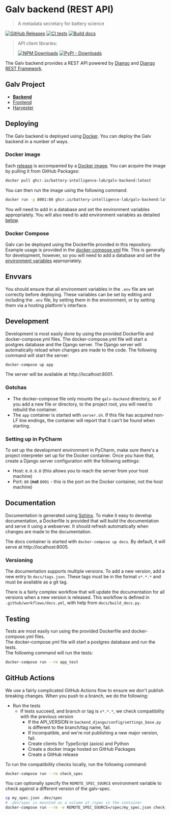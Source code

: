 # Galv backend (REST API)
> A metadata secretary for battery science

[![GitHub Releases](https://img.shields.io/github/v/release/galv-team/galv-backend)](https://github.com/galv-team/galv-backend/releases/latest)
[![CI tests](https://github.com/galv-team/galv-backend/actions/workflows/test.yml/badge.svg)](https://github.com/galv-team/galv-backend/actions/workflows/test.yml)
[![Build docs](https://github.com/galv-team/galv-backend/actions/workflows/docs.yml/badge.svg)](https://github.com/galv-team/galv-backend/actions/workflows/docs.yml)

> API client libraries:
> 
> [![NPM Downloads](https://img.shields.io/npm/dm/%40battery-intelligence-lab%2Fgalv)](https://www.npmjs.com/package/@battery-intelligence-lab/galv)
> [![PyPI - Downloads](https://img.shields.io/pypi/dm/galv)](https://pypi.org/project/galv/)


The Galv backend provides a REST API powered by [Django](https://www.djangoproject.com/) and [Django REST Framework](https://www.django-rest-framework.org/).

## Galv Project
- [**Backend**](https://github.com/galv-team/galv-backend)
- [Frontend](https://github.com/galv-team/galv-frontend)
- [Harvester](https://github.com/galv-team/galv-harvester)

## Deploying

The Galv backend is deployed using [Docker](https://www.docker.com/).
You can deploy the Galv backend in a number of ways.

### Docker image

Each [release](/galv-team/galv-backend/releases) is accompanied by a [Docker image](/galv-team/packages?repo_name=galv-backend).
You can acquire the image by pulling it from GitHub Packages:

```bash
docker pull ghcr.io/battery-intelligence-lab/galv-backend:latest
```

You can then run the image using the following command:

```bash
docker run -p 8001:80 ghcr.io/battery-intelligence-lab/galv-backend:latest
```

You will need to add in a database and set the environment variables appropriately.
You will also need to add environment variables as detailed [below](#Envvars).

### Docker Compose

Galv can be deployed using the Dockerfile provided in this repository.
Example usage is provided in the [docker-compose.yml](/galv-team/galv-backend/blob/main/docker-compose.yml) file.
This is generally for development, however, so you will need to add a database and set the [environment variables](#Envvars) appropriately.

## Envvars

You should ensure that all environment variables in the `.env` file are set correctly before deploying.
These variables can be set by editing and including the `.env` file, by setting them in the environment, 
or by setting them via a hosting platform's interface.

## Development

Development is most easily done by using the provided Dockerfile and docker-compose.yml files.  The docker-compose.yml file will start a postgres database and the Django server.  The Django server will automatically reload when changes are made to the code.
The following command will start the server:

```bash
docker-compose up app
```

The server will be available at http://localhost:8001.

### Gotchas

- The docker-compose file only mounts the `galv-backend` directory, so if you add a new file or directory, to the project root, you will need to rebuild the container.
- The `app` container is started with `server.sh`. If this file has acquired non-LF line endings, the container will report that it can't be found when starting.

### Setting up in PyCharm

To set up the development environment in PyCharm, make sure there's a project interpreter set up for the Docker container.
Once you have that, create a Django server configuration with the following settings:
- Host: `0.0.0.0` (this allows you to reach the server from your host machine)
- Port: `80` (**not** `8001` - this is the port on the Docker container, not the host machine)

## Documentation

Documentation is generated using [Sphinx](https://www.sphinx-doc.org/en/master/).
To make it easy to develop documentation, a Dockerfile is provided that will build the documentation and serve it using a webserver.
It should refresh automatically when changes are made to the documentation.

The docs container is started with `docker-compose up docs`. 
By default, it will serve at http://localhost:8005.

### Versioning

The documentation supports multiple versions. 
To add a new version, add a new entry to `docs/tags.json`.
These tags must be in the format `v*.*.*` and must be available as a git tag.

There is a fairly complex workflow that will update the documentation for all versions when a new version is released.
This workflow is defined in `.github/workflows/docs.yml`, with help from `docs/build_docs.py`.

## Testing

Tests are most easily run using the provided Dockerfile and docker-compose.yml files.  
The docker-compose.yml file will start a postgres database and run the tests.  
The following command will run the tests:

```bash
docker-compose run --rm app_test
```

## GitHub Actions

We use a fairly complicated GitHub Actions flow to ensure we don't publish breaking changes.
When you push to a branch, we do the following:
- Run the tests
  - If tests succeed, and branch or tag is `v*.*.*`, we check compatibility with the previous version
    - If the API_VERSION in `backend_django/config/settings_base.py` is different to the branch/tag name, fail.
    - If incompatible, and we're not publishing a new major version, fail.
    - Create clients for TypeScript (axios) and Python
    - Create a docker image hosted on GitHub Packages
    - Create a GitHub release

To run the compatibility checks locally, run the following command:

```bash
docker-compose run --rm check_spec
```

You can optionally specify the `REMOTE_SPEC_SOURCE` environment variable to check against a different version of the galv-spec.

```bash
cp my_spec.json .dev/spec
# .dev/spec is mounted as a volume at /spec in the container
docker-compose run --rm -e REMOTE_SPEC_SOURCE=/spec/my_spec.json check_spec
```
